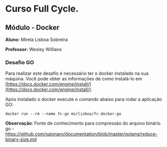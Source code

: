 # Curso Full Cycle.

## Módulo - Docker

**Aluno:** Mirela Lisboa Sobreira

**Professor:** Wesley Willians


### Desafio GO

Para realizar este desafio é necessário ter o docker instalado na sua máquina. Você pode obter as informações de como instalá-lo em [https://docs.docker.com/engine/install/](https://docs.docker.com/engine/install/).

Após instalado o docker execute o comando abaixo para rodar a aplicação GO:
```
docker run --rm --name fc-go mirlisboa/fc-docker-go
```

**Observação**: Fonte de conhecimento para compressão do arquivo binário go - https://github.com/xaionaro/documentation/blob/master/golang/reduce-binary-size.md